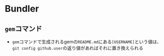 # Bundler

## `gem`コマンド

* `gem`コマンドで生成されるgemの`README.md`にある`[USERNAME]`という値は、`git config github.user`の返り値があればそれに置き換えられる
